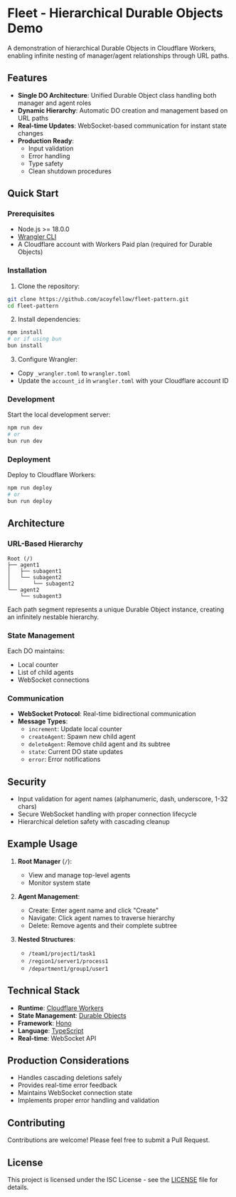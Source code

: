 # Fleet - Hierarchical Durable Objects Demo

A demonstration of hierarchical Durable Objects in Cloudflare Workers, enabling infinite nesting of manager/agent relationships through URL paths.

## Features

- **Single DO Architecture**: Unified Durable Object class handling both manager and agent roles
- **Dynamic Hierarchy**: Automatic DO creation and management based on URL paths
- **Real-time Updates**: WebSocket-based communication for instant state changes
- **Production Ready**:
  - Input validation
  - Error handling
  - Type safety
  - Clean shutdown procedures

## Quick Start

### Prerequisites

- Node.js >= 18.0.0
- [Wrangler CLI](https://developers.cloudflare.com/workers/wrangler/install-and-update/)
- A Cloudflare account with Workers Paid plan (required for Durable Objects)

### Installation

1. Clone the repository:
```bash
git clone https://github.com/acoyfellow/fleet-pattern.git
cd fleet-pattern
```

2. Install dependencies:
```bash
npm install
# or if using bun
bun install
```

3. Configure Wrangler:
- Copy `_wrangler.toml` to `wrangler.toml`
- Update the `account_id` in `wrangler.toml` with your Cloudflare account ID

### Development

Start the local development server:
```bash
npm run dev
# or
bun run dev
```

### Deployment

Deploy to Cloudflare Workers:
```bash
npm run deploy
# or
bun run deploy
```

## Architecture

### URL-Based Hierarchy
```
Root (/)
├── agent1
│   ├── subagent1
│   └── subagent2
│       └── subagent2
└── agent2
    └── subagent3
```

Each path segment represents a unique Durable Object instance, creating an infinitely nestable hierarchy.

### State Management

Each DO maintains:
- Local counter
- List of child agents
- WebSocket connections

### Communication

- **WebSocket Protocol**: Real-time bidirectional communication
- **Message Types**:
  - `increment`: Update local counter
  - `createAgent`: Spawn new child agent
  - `deleteAgent`: Remove child agent and its subtree
  - `state`: Current DO state updates
  - `error`: Error notifications

## Security

- Input validation for agent names (alphanumeric, dash, underscore, 1-32 chars)
- Secure WebSocket handling with proper connection lifecycle
- Hierarchical deletion safety with cascading cleanup

## Example Usage

1. **Root Manager** (`/`):
   - View and manage top-level agents
   - Monitor system state

2. **Agent Management**:
   - Create: Enter agent name and click "Create"
   - Navigate: Click agent names to traverse hierarchy
   - Delete: Remove agents and their complete subtree

3. **Nested Structures**:
   - `/team1/project1/task1`
   - `/region1/server1/process1`
   - `/department1/group1/user1`

## Technical Stack

- **Runtime**: [Cloudflare Workers](https://workers.cloudflare.com/)
- **State Management**: [Durable Objects](https://developers.cloudflare.com/workers/runtime-apis/durable-objects/)
- **Framework**: [Hono](https://hono.dev/)
- **Language**: [TypeScript](https://www.typescriptlang.org/)
- **Real-time**: WebSocket API

## Production Considerations

- Handles cascading deletions safely
- Provides real-time error feedback
- Maintains WebSocket connection state
- Implements proper error handling and validation

## Contributing

Contributions are welcome! Please feel free to submit a Pull Request.

## License

This project is licensed under the ISC License - see the [LICENSE](LICENSE) file for details.
